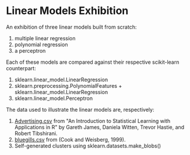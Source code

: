 # Linear Models Exhibition
An exhibition of three linear models built from scratch: 
  1. multiple linear regression
  2. polynomial regression
  3. a perceptron

Each of these models are compared against their respective scikit-learn counterpart: 
  1. sklearn.linear_model.LinearRegression
  2. sklearn.preprocessing.PolynomialFeatures + sklearn.linear_model.LinearRegression
  3. sklearn.linear_model.Perceptron

The data used to illustrate the linear models are, respectively:
  1. [Advertising.csv](http://faculty.marshall.usc.edu/gareth-james/ISL/Advertising.csv) from "An Introduction to Statistical Learning with Applications in R" by Gareth James, Daniela Witten, Trevor Hastie, and Robert Tibshirani.
  2. [bluegills.csv](https://online.stat.psu.edu/stat462/sites/onlinecourses.science.psu.edu.stat462/files/data/bluegills/index.txt) from (Cook and Weisberg, 1999).
  3. Self-generated clusters using sklearn.datasets.make_blobs()
